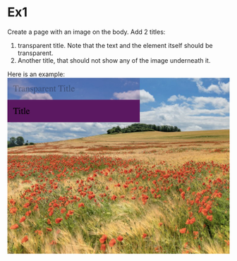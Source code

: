 # Ex1

Create a page with an image on the body. 
Add 2 titles:
1. transparent title. Note that the text and the element itself should be transparent.
2. Another title, that should not show any of the image underneath it.

Here is an example:
![](./example.png)